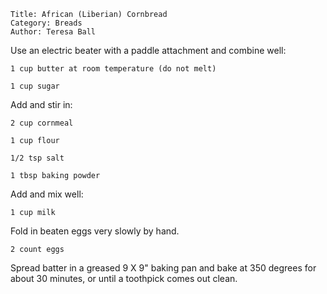 ~~~ recipe-info
Title: African (Liberian) Cornbread
Category: Breads
Author: Teresa Ball
~~~

Use an electric beater with a paddle attachment and combine well:

~~~ recipe-ingredients
1 cup butter at room temperature (do not melt)

1 cup sugar
~~~

Add and stir in:

~~~ recipe-ingredients
2 cup cornmeal

1 cup flour

1/2 tsp salt

1 tbsp baking powder
~~~

Add and mix well:

~~~ recipe-ingredients
1 cup milk
~~~

Fold in beaten eggs very slowly by hand.

~~~ recipe-ingredients
2 count eggs
~~~

Spread batter in a greased 9 X 9" baking pan and bake at 350 degrees for about 30 minutes, or until
a toothpick comes out clean.
